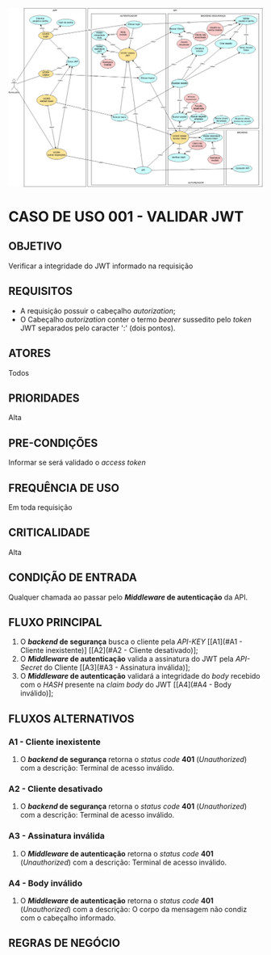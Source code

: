 [![UC](../image/uc-seguranca.jpg)](../image/uc-seguranca.jpg)

# CASO DE USO 001 - VALIDAR JWT
## OBJETIVO
Verificar a integridade do JWT informado na requisição

## REQUISITOS
- A requisição possuir o cabeçalho *autorization*;
- O Cabeçalho *autorization* conter o termo *bearer* sussedito pelo *token* JWT separados pelo caracter ':' (dois pontos).  

## ATORES
Todos

## PRIORIDADES
Alta

## PRE-CONDIÇÕES
Informar se será validado o *access token*

## FREQUÊNCIA DE USO
Em toda requisição

## CRITICALIDADE
Alta

## CONDIÇÃO DE ENTRADA
Qualquer chamada ao passar pelo ***Middleware* de autenticação** da API.

## FLUXO PRINCIPAL
1. O ***backend* de segurança** busca o cliente pela *API-KEY* [[A1](#A1 - Cliente inexistente)] [[A2](#A2 - Cliente desativado)];
2. O ***Middleware* de autenticação** valida a assinatura do JWT pela *API-Secret* do Cliente [[A3](#A3 - Assinatura inválida)];
3. O ***Middleware* de autenticação** validará a integridade do *body* recebido com o *HASH* presente na *claim body* do JWT [[A4](#A4 - Body inválido)];

## FLUXOS ALTERNATIVOS
### A1 - Cliente inexistente
1.  O ***backend* de segurança** retorna o *status code* **401** (*Unauthorized*) com a descrição: Terminal de acesso inválido.
### A2 - Cliente desativado
1.  O ***backend* de segurança** retorna o *status code* **401** (*Unauthorized*) com a descrição: Terminal de acesso inválido.
### A3 - Assinatura inválida
1. O ***Middleware* de autenticação** retorna o *status code* **401** (*Unauthorized*) com a descrição: Terminal de acesso inválido.
### A4 - Body inválido
1. O ***Middleware* de autenticação** retorna o *status code* **401** (*Unauthorized*) com a descrição: O corpo da mensagem não condiz com o cabeçalho informado.

## REGRAS DE NEGÓCIO